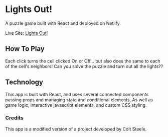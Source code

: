 # Lights Out!

A puzzle game built with React and deployed on Netlify.

Live Site: [Lights Out!](https://laughing-aryabhata-a1f1a7.netlify.app/)

## How To Play

Each click turns the cell clicked On or Off... but also does the same to each of the cell's neighbors! Can you solve the puzzle and turn out all the lights??

## Technology

This app is built with React, and uses several connected components passing props and managing state and conditional elements. As well as game logic, interactive javascript elements, and custom CSS styling.

### Credits

This app is a modified version of a project developed by Colt Steele.